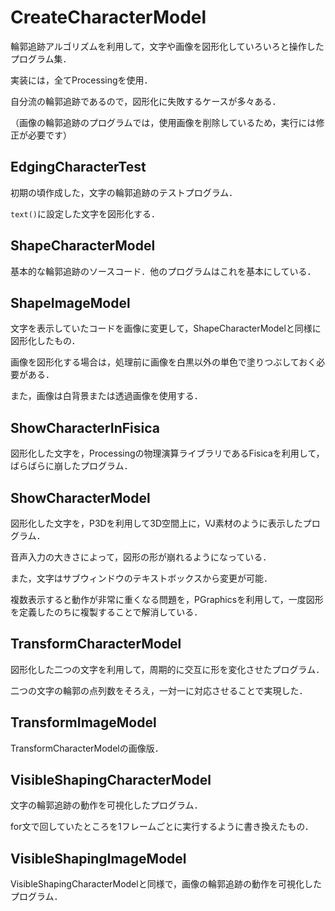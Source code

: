 # CreateCharacterModel

輪郭追跡アルゴリズムを利用して，文字や画像を図形化していろいろと操作したプログラム集．

実装には，全てProcessingを使用．

自分流の輪郭追跡であるので，図形化に失敗するケースが多々ある．

（画像の輪郭追跡のプログラムでは，使用画像を削除しているため，実行には修正が必要です）


## EdgingCharacterTest

初期の頃作成した，文字の輪郭追跡のテストプログラム．

`text()`に設定した文字を図形化する．


## ShapeCharacterModel

基本的な輪郭追跡のソースコード．他のプログラムはこれを基本にしている．


## ShapeImageModel

文字を表示していたコードを画像に変更して，ShapeCharacterModelと同様に図形化したもの．

画像を図形化する場合は，処理前に画像を白黒以外の単色で塗りつぶしておく必要がある．

また，画像は白背景または透過画像を使用する．


## ShowCharacterInFisica

図形化した文字を，Processingの物理演算ライブラリであるFisicaを利用して，ばらばらに崩したプログラム．


## ShowCharacterModel

図形化した文字を，P3Dを利用して3D空間上に，VJ素材のように表示したプログラム．

音声入力の大きさによって，図形の形が崩れるようになっている．

また，文字はサブウィンドウのテキストボックスから変更が可能．

複数表示すると動作が非常に重くなる問題を，PGraphicsを利用して，一度図形を定義したのちに複製することで解消している．


## TransformCharacterModel

図形化した二つの文字を利用して，周期的に交互に形を変化させたプログラム．

二つの文字の輪郭の点列数をそろえ，一対一に対応させることで実現した．


## TransformImageModel

TransformCharacterModelの画像版．


## VisibleShapingCharacterModel

文字の輪郭追跡の動作を可視化したプログラム．

for文で回していたところを1フレームごとに実行するように書き換えたもの．


## VisibleShapingImageModel

VisibleShapingCharacterModelと同様で，画像の輪郭追跡の動作を可視化したプログラム．
